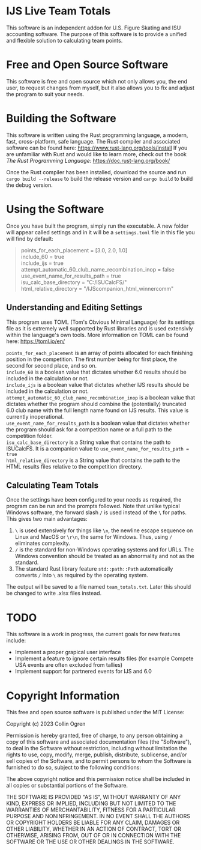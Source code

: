 # IJS Live Team Totals
This software is an independent addon for U.S. Figure Skating and ISU accounting software. The purpose of this software is to provide a unified and flexible solution to calculating team points.

# Free and Open Source Software
This software is free and open source which not only allows you, the end user, to request changes from myself, but it also allows you to fix and adjust the program to suit your needs.

# Building the Software
This software is written using the Rust programming language, a modern, fast, cross-platform, safe language.
The Rust compiler and associated software can be found here: https://www.rust-lang.org/tools/install
If you are unfamiliar with Rust and would like to learn more, check out the book *The Rust Programming Language*: https://doc.rust-lang.org/book/

Once the Rust compiler has been installed, download the source and run
`cargo build --release`
to build the release version and
`cargo build`
to build the debug version.

# Using the Software
Once you have built the program, simply run the executable.
A new folder will appear called settings and in it will be a `settings.toml` file in this file you will find by default:
>points_for_each_placement = [3.0, 2.0, 1.0]  
include_60 = true  
include_ijs = true  
attempt_automatic_60_club_name_recombination_inop = false  
use_event_name_for_results_path = true  
isu_calc_base_directory = "C:/ISUCalcFS/"  
html_relative_directory = "/IJScompanion_html_winnercomm"

## Understanding and Editing Settings
This program uses TOML (Tom's Obvious Minimal Language) for its settings file as it is extremely well supported by Rust libraries and is used extensivly within the language's own tools.
More information on TOML can be found here: https://toml.io/en/  

`points_for_each_placement` is an array of points allocated for each finishing position in the competition. The first number being for first place, the second for second place, and so on.  
`include_60` is a boolean value that dictates whether 6.0 results should be included in the calculation or not.  
`include_ijs` is a boolean value that dictates whether IJS results should be included in the calculation or not.  
`attempt_automatic_60_club_name_recombination_inop` is a boolean value that dictates whether the program should combine the (potentially) truncated 6.0 club name with the full length name found on IJS results. This value is currently inoperational.  
`use_event_name_for_results_path` is a boolean value that dictates whether the program should ask for a competition name or a full path to the competition folder.  
`isu_calc_base_directory` is a String value that contains the path to ISUCalcFS. It is a companion value to `use_event_name_for_results_path = true`  
`html_relative_directory` is a String value that contains the path to the HTML results files relative to the competition directory.

## Calculating Team Totals
Once the settings have been configured to your needs as required, the program can be run and the prompts followed.
Note that unlike typical Windows software, the forward slash `/` is used instead of the `\` for paths. This gives two main advantages:  
1. `\` is used extensively for things like `\n`, the newline escape sequence on Linux and MacOS or `\r\n`, the same for Windows. Thus, using `/` eliminates complexity.
2. `/` is the standard for non-Windows operating systems and for URLs. The Windows convention should be treated as an abnormality and not as the standard.
3. The standard Rust library feature `std::path::Path` automatically converts `/` into `\` as required by the operating system.

The output will be saved to a file named `team_totals.txt`. Later this should be changed to write .xlsx files instead.

# TODO
This software is a work in progress, the current goals for new features include:
+ Implement a proper grapical user interface
+ Implement a feature to ignore certain results files (for example Compete USA events are often excluded from tallies)
+ Implement support for partnered events for IJS and 6.0

# Copyright Information
This free and open source software is published under the MIT License:

Copyright (c) 2023 Collin Ogren

Permission is hereby granted, free of charge, to any person obtaining a copy
of this software and associated documentation files (the "Software"), to deal
in the Software without restriction, including without limitation the rights
to use, copy, modify, merge, publish, distribute, sublicense, and/or sell
copies of the Software, and to permit persons to whom the Software is
furnished to do so, subject to the following conditions:

The above copyright notice and this permission notice shall be included in all
copies or substantial portions of the Software.

THE SOFTWARE IS PROVIDED "AS IS", WITHOUT WARRANTY OF ANY KIND, EXPRESS OR
IMPLIED, INCLUDING BUT NOT LIMITED TO THE WARRANTIES OF MERCHANTABILITY,
FITNESS FOR A PARTICULAR PURPOSE AND NONINFRINGEMENT. IN NO EVENT SHALL THE
AUTHORS OR COPYRIGHT HOLDERS BE LIABLE FOR ANY CLAIM, DAMAGES OR OTHER
LIABILITY, WHETHER IN AN ACTION OF CONTRACT, TORT OR OTHERWISE, ARISING FROM,
OUT OF OR IN CONNECTION WITH THE SOFTWARE OR THE USE OR OTHER DEALINGS IN THE
SOFTWARE.
